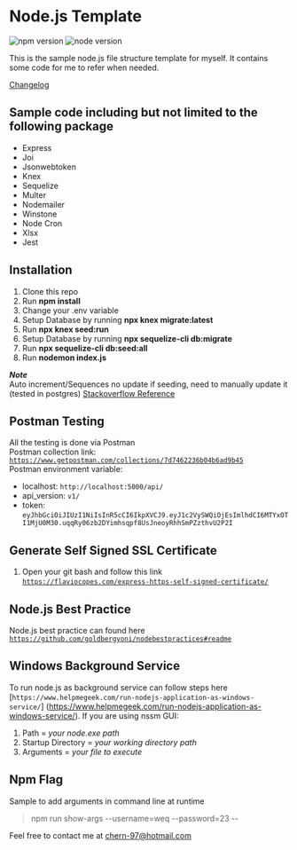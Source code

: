# Node.js Template
![npm version](https://img.shields.io/badge/npm-v8.7-brightgreen)
![node version](https://img.shields.io/badge/node-v16.14.2-brightgreen)

This is the sample node.js file structure template for myself. It contains some code for me to refer when needed.

[Changelog](CHANGELOG.md)

## Sample code including but not limited to the following package

- Express
- Joi
- Jsonwebtoken
- Knex
- Sequelize
- Multer
- Nodemailer
- Winstone
- Node Cron
- Xlsx
- Jest

## Installation

1. Clone this repo
2. Run **npm install**
3. Change your .env variable
4. Setup Database by running **npx knex migrate:latest** 
5. Run **npx knex seed:run**
6. Setup Database by running **npx sequelize-cli db:migrate** 
7. Run **npx sequelize-cli db:seed:all**
8. Run **nodemon index.js**

**_Note_** \
Auto increment/Sequences no update if seeding, need to manually update it (tested in postgres)
[Stackoverflow Reference](https://stackoverflow.com/questions/8745051/postgres-manually-alter-sequence)

## Postman Testing

All the testing is done via Postman \
Postman collection link: [`https://www.getpostman.com/collections/7d7462236b04b6ad9b45`](https://www.getpostman.com/collections/7d7462236b04b6ad9b45) \
Postman environment variable:

- localhost: `http://localhost:5000/api/`
- api_version: `v1/`
- token: `eyJhbGciOiJIUzI1NiIsInR5cCI6IkpXVCJ9.eyJ1c2VySWQiOjEsImlhdCI6MTYxOTI1MjU0M30.uqqRy06zb2DYimhsqpf8UsJneoyRhhSmPZzthvU2P2I`

## Generate Self Signed SSL Certificate

1. Open your git bash and follow this link [`https://flaviocopes.com/express-https-self-signed-certificate/`](https://flaviocopes.com/express-https-self-signed-certificate/)

## Node.js Best Practice

Node.js best practice can found here [`https://github.com/goldbergyoni/nodebestpractices#readme`](https://github.com/goldbergyoni/nodebestpractices#readme)

## Windows Background Service

To run node.js as background service can follow steps here [`https://www.helpmegeek.com/run-nodejs-application-as-windows-service/`] (https://www.helpmegeek.com/run-nodejs-application-as-windows-service/). 
If you are using nssm GUI:
1. Path = _your node.exe path_
2. Startup Directory = _your working directory path_
2. Arguments = _your file to execute_

## Npm Flag

Sample to add arguments in command line at runtime
> npm run show-args --username=weq --password=23 --


Feel free to contact me at chern-97@hotmail.com
